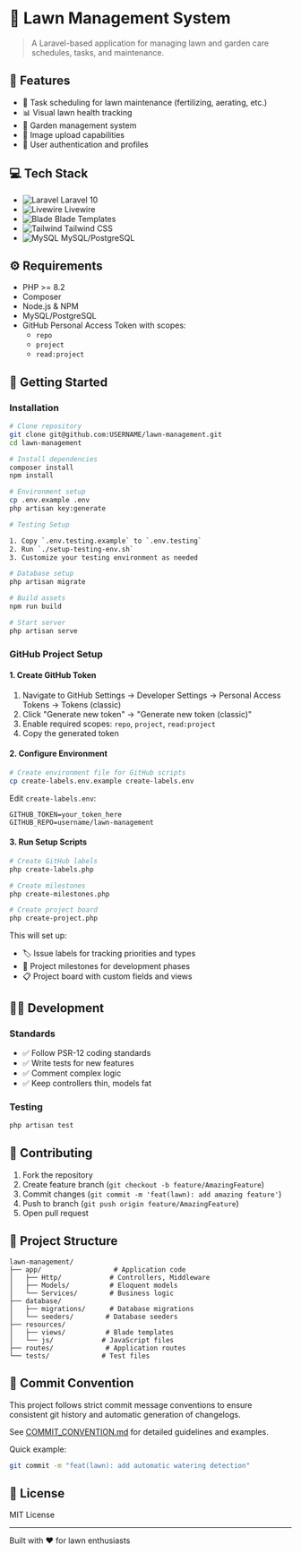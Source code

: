 # 🌱 Lawn Management System

> A Laravel-based application for managing lawn and garden care schedules, tasks, and maintenance.

## 🚀 Features

-   📅 Task scheduling for lawn maintenance (fertilizing, aerating, etc.)
-   📊 Visual lawn health tracking
-   🏡 Garden management system
-   📸 Image upload capabilities
-   👤 User authentication and profiles

## 💻 Tech Stack

-   ![Laravel](https://img.shields.io/badge/Laravel-FF2D20?style=flat&logo=laravel&logoColor=white) Laravel 10
-   ![Livewire](https://img.shields.io/badge/Livewire-4E56A6?style=flat&logo=livewire&logoColor=white) Livewire
-   ![Blade](https://img.shields.io/badge/Blade-FF2D20?style=flat&logo=laravel&logoColor=white) Blade Templates
-   ![Tailwind](https://img.shields.io/badge/Tailwind-38B2AC?style=flat&logo=tailwind-css&logoColor=white) Tailwind CSS
-   ![MySQL](https://img.shields.io/badge/MySQL-4479A1?style=flat&logo=mysql&logoColor=white) MySQL/PostgreSQL

## ⚙️ Requirements

-   PHP >= 8.2
-   Composer
-   Node.js & NPM
-   MySQL/PostgreSQL
-   GitHub Personal Access Token with scopes:
    -   `repo`
    -   `project`
    -   `read:project`

## 🚀 Getting Started

### Installation

```bash
# Clone repository
git clone git@github.com:USERNAME/lawn-management.git
cd lawn-management

# Install dependencies
composer install
npm install

# Environment setup
cp .env.example .env
php artisan key:generate

# Testing Setup

1. Copy `.env.testing.example` to `.env.testing`
2. Run `./setup-testing-env.sh`
3. Customize your testing environment as needed

# Database setup
php artisan migrate

# Build assets
npm run build

# Start server
php artisan serve
```

### GitHub Project Setup

#### 1. Create GitHub Token

1. Navigate to GitHub Settings → Developer Settings → Personal Access Tokens → Tokens (classic)
2. Click "Generate new token" → "Generate new token (classic)"
3. Enable required scopes: `repo`, `project`, `read:project`
4. Copy the generated token

#### 2. Configure Environment

```bash
# Create environment file for GitHub scripts
cp create-labels.env.example create-labels.env
```

Edit `create-labels.env`:

```env
GITHUB_TOKEN=your_token_here
GITHUB_REPO=username/lawn-management
```

#### 3. Run Setup Scripts

```bash
# Create GitHub labels
php create-labels.php

# Create milestones
php create-milestones.php

# Create project board
php create-project.php
```

This will set up:

-   🏷️ Issue labels for tracking priorities and types
-   🎯 Project milestones for development phases
-   📋 Project board with custom fields and views

## 👨‍💻 Development

### Standards

-   ✅ Follow PSR-12 coding standards
-   ✅ Write tests for new features
-   ✅ Comment complex logic
-   ✅ Keep controllers thin, models fat

### Testing

```bash
php artisan test
```

## 🤝 Contributing

1. Fork the repository
2. Create feature branch (`git checkout -b feature/AmazingFeature`)
3. Commit changes (`git commit -m 'feat(lawn): add amazing feature'`)
4. Push to branch (`git push origin feature/AmazingFeature`)
5. Open pull request

## 📁 Project Structure

```
lawn-management/
├── app/                  # Application code
│   ├── Http/            # Controllers, Middleware
│   ├── Models/          # Eloquent models
│   └── Services/        # Business logic
├── database/
│   ├── migrations/      # Database migrations
│   └── seeders/        # Database seeders
├── resources/
│   ├── views/          # Blade templates
│   └── js/            # JavaScript files
├── routes/             # Application routes
└── tests/             # Test files
```

## 📝 Commit Convention

This project follows strict commit message conventions to ensure consistent git history and automatic generation of changelogs.

See [COMMIT_CONVENTION.md](COMMIT_CONVENTION.md) for detailed guidelines and examples.

Quick example:

```bash
git commit -m "feat(lawn): add automatic watering detection"
```

## 📄 License

MIT License

---

Built with ❤️ for lawn enthusiasts
